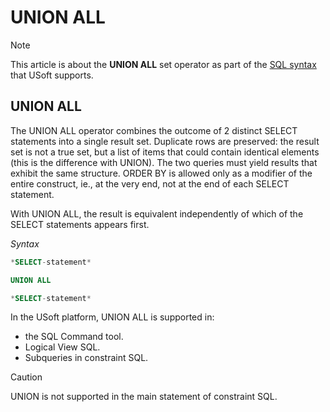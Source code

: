 # UNION ALL



> [!NOTE]
> This article is about the **UNION ALL** set operator as part of the [SQL syntax](/docs/Modeller%20and%20Rules%20Engine/SQL%20syntax) that USoft supports.

## **UNION ALL**

The UNION ALL operator combines the outcome of 2 distinct SELECT statements into a single result set. Duplicate rows are preserved: the result set is not a true set, but a list of items that could contain identical elements (this is the difference with UNION). The two queries must yield results that exhibit the same structure. ORDER BY is allowed only as a modifier of the entire construct, ie., at the very end, not at the end of each SELECT statement.

With UNION ALL, the result is equivalent independently of which of the SELECT statements appears first.

*Syntax*

```sql
*SELECT-statement*

UNION ALL

*SELECT-statement*
```

In the USoft platform, UNION ALL is supported in:

- the SQL Command tool.
- Logical View SQL.
- Subqueries in constraint SQL.

> [!CAUTION]
> UNION is not supported in the main statement of constraint SQL.
